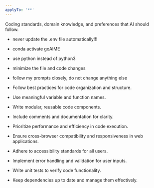 ```yaml
---
applyTo: '**'
---
```

Coding standards, domain knowledge, and preferences that AI should follow.

- never update the .env file automatically!!!
- conda activate goAIME
- use python instead of python3
- minimize the file and code changes
- follow my prompts closely, do not change anything else 

- Follow best practices for code organization and structure.
- Use meaningful variable and function names.
- Write modular, reusable code components.
- Include comments and documentation for clarity.
- Prioritize performance and efficiency in code execution.
- Ensure cross-browser compatibility and responsiveness in web applications.
- Adhere to accessibility standards for all users.
- Implement error handling and validation for user inputs.
- Write unit tests to verify code functionality.
- Keep dependencies up to date and manage them effectively.


